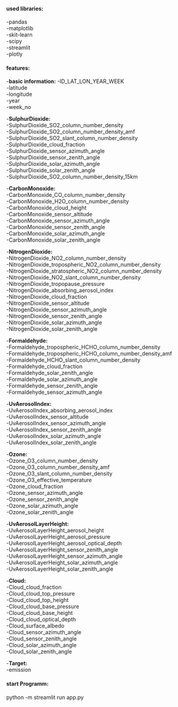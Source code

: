 #### used libraries: 
-pandas<br>
-matplotlib<br>
-skit-learn<br>
-scipy<br>
-streamlit<br>
-plotly<br>

#### features:
-**basic information:**
        -ID_LAT_LON_YEAR_WEEK<br>
        -latitude<br>
        -longitude<br>
        -year<br>
        -week_no<br>

-**SulphurDioxide:**<br>
        -SulphurDioxide_SO2_column_number_density<br>
        -SulphurDioxide_SO2_column_number_density_amf<br>
        -SulphurDioxide_SO2_slant_column_number_density<br>
        -SulphurDioxide_cloud_fraction<br>
        -SulphurDioxide_sensor_azimuth_angle<br>
        -SulphurDioxide_sensor_zenith_angle<br>
        -SulphurDioxide_solar_azimuth_angle<br>
        -SulphurDioxide_solar_zenith_angle<br>
        -SulphurDioxide_SO2_column_number_density_15km<br>

-**CarbonMonoxide:**<br>
        -CarbonMonoxide_CO_column_number_density<br>
        -CarbonMonoxide_H2O_column_number_density<br>
        -CarbonMonoxide_cloud_height<br>
        -CarbonMonoxide_sensor_altitude<br>
        -CarbonMonoxide_sensor_azimuth_angle<br>
        -CarbonMonoxide_sensor_zenith_angle<br>
        -CarbonMonoxide_solar_azimuth_angle<br>
        -CarbonMonoxide_solar_zenith_angle<br>

-**NitrogenDioxide:**<br>
        -NitrogenDioxide_NO2_column_number_density<br>
        -NitrogenDioxide_tropospheric_NO2_column_number_density<br>
        -NitrogenDioxide_stratospheric_NO2_column_number_density<br>
        -NitrogenDioxide_NO2_slant_column_number_density<br>
        -NitrogenDioxide_tropopause_pressure<br>
        -NitrogenDioxide_absorbing_aerosol_index<br>
        -NitrogenDioxide_cloud_fraction<br>
        -NitrogenDioxide_sensor_altitude<br>
        -NitrogenDioxide_sensor_azimuth_angle<br>
        -NitrogenDioxide_sensor_zenith_angle<br>
        -NitrogenDioxide_solar_azimuth_angle<br>
        -NitrogenDioxide_solar_zenith_angle<br>

-**Formaldehyde:**<br>
        -Formaldehyde_tropospheric_HCHO_column_number_density<br>
        -Formaldehyde_tropospheric_HCHO_column_number_density_amf<br>
        -Formaldehyde_HCHO_slant_column_number_density<br>
        -Formaldehyde_cloud_fraction<br>
        -Formaldehyde_solar_zenith_angle<br>
        -Formaldehyde_solar_azimuth_angle<br>
        -Formaldehyde_sensor_zenith_angle<br>
        -Formaldehyde_sensor_azimuth_angle<br>

-**UvAerosolIndex:**<br>
        -UvAerosolIndex_absorbing_aerosol_index<br>
        -UvAerosolIndex_sensor_altitude<br>
        -UvAerosolIndex_sensor_azimuth_angle<br>
        -UvAerosolIndex_sensor_zenith_angle<br>
        -UvAerosolIndex_solar_azimuth_angle<br>
        -UvAerosolIndex_solar_zenith_angle<br>

-**Ozone:**<br>
        -Ozone_O3_column_number_density<br>
        -Ozone_O3_column_number_density_amf<br>
        -Ozone_O3_slant_column_number_density<br>
        -Ozone_O3_effective_temperature<br>
        -Ozone_cloud_fraction<br>
        -Ozone_sensor_azimuth_angle<br>
        -Ozone_sensor_zenith_angle<br>
        -Ozone_solar_azimuth_angle<br>
        -Ozone_solar_zenith_angle<br>

-**UvAerosolLayerHeight:**<br>
        -UvAerosolLayerHeight_aerosol_height<br>
        -UvAerosolLayerHeight_aerosol_pressure<br>
        -UvAerosolLayerHeight_aerosol_optical_depth<br>
        -UvAerosolLayerHeight_sensor_zenith_angle<br>
        -UvAerosolLayerHeight_sensor_azimuth_angle<br>
        -UvAerosolLayerHeight_solar_azimuth_angle<br>
        -UvAerosolLayerHeight_solar_zenith_angle<br>

-**Cloud:**<br>
        -Cloud_cloud_fraction<br>
        -Cloud_cloud_top_pressure<br>
        -Cloud_cloud_top_height<br>
        -Cloud_cloud_base_pressure<br>
        -Cloud_cloud_base_height<br>
        -Cloud_cloud_optical_depth<br>
        -Cloud_surface_albedo<br>
        -Cloud_sensor_azimuth_angle<br>
        -Cloud_sensor_zenith_angle<br>
        -Cloud_solar_azimuth_angle<br>
        -Cloud_solar_zenith_angle<br>

-**Target:**<br>
        -emission



#### start Programm: 
python -m streamlit run app.py